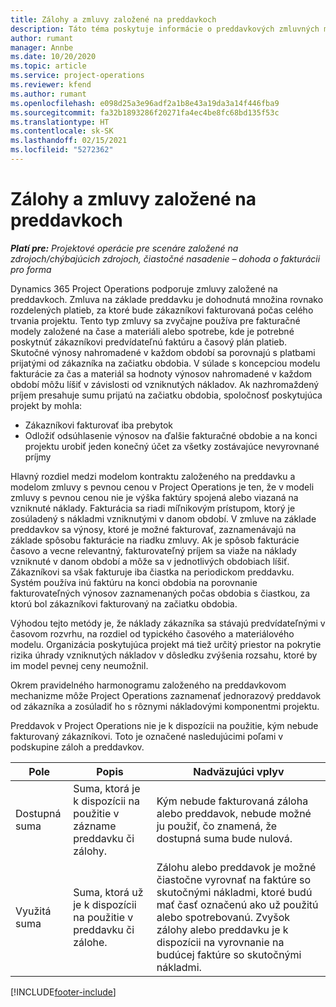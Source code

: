 ```yaml
---
title: Zálohy a zmluvy založené na preddavkoch
description: Táto téma poskytuje informácie o preddavkových zmluvných modeloch a zálohách v Project Operations.
author: rumant
manager: Annbe
ms.date: 10/20/2020
ms.topic: article
ms.service: project-operations
ms.reviewer: kfend
ms.author: rumant
ms.openlocfilehash: e098d25a3e96adf2a1b8e43a19da3a14f446fba9
ms.sourcegitcommit: fa32b1893286f20271fa4ec4be8fc68bd135f53c
ms.translationtype: HT
ms.contentlocale: sk-SK
ms.lasthandoff: 02/15/2021
ms.locfileid: "5272362"
---
```

# <a name="advances-and-retainer-based-contracts"></a>Zálohy a zmluvy založené na preddavkoch


_**Platí pre:** Projektové operácie pre scenáre založené na zdrojoch/chýbajúcich zdrojoch, čiastočné nasadenie – dohoda o fakturácii pro forma_

Dynamics 365 Project Operations podporuje zmluvy založené na preddavkoch. Zmluva na základe preddavku je dohodnutá množina rovnako rozdelených platieb, za ktoré bude zákazníkovi fakturovaná počas celého trvania projektu. Tento typ zmluvy sa zvyčajne používa pre fakturačné modely založené na čase a materiáli alebo spotrebe, kde je potrebné poskytnúť zákazníkovi predvídateľnú faktúru a časový plán platieb. Skutočné výnosy nahromadené v každom období sa porovnajú s platbami prijatými od zákazníka na začiatku obdobia. V súlade s koncepciou modelu fakturácie za čas a materiál sa hodnoty výnosov nahromadené v každom období môžu líšiť v závislosti od vzniknutých nákladov. Ak nazhromaždený príjem presahuje sumu prijatú na začiatku obdobia, spoločnosť poskytujúca projekt by mohla:

- Zákazníkovi fakturovať iba prebytok 
- Odložiť odsúhlasenie výnosov na ďalšie fakturačné obdobie a na konci projektu urobiť jeden konečný účet za všetky zostávajúce nevyrovnané príjmy

Hlavný rozdiel medzi modelom kontraktu založeného na preddavku a modelom zmluvy s pevnou cenou v Project Operations je ten, že v modeli zmluvy s pevnou cenou nie je výška faktúry spojená alebo viazaná na vzniknuté náklady. Fakturácia sa riadi míľnikovým prístupom, ktorý je zosúladený s nákladmi vzniknutými v danom období. V zmluve na základe preddavkov sa výnosy, ktoré je možné fakturovať, zaznamenávajú na základe spôsobu fakturácie na riadku zmluvy. Ak je spôsob fakturácie časovo a vecne relevantný, fakturovateľný príjem sa viaže na náklady vzniknuté v danom období a môže sa v jednotlivých obdobiach líšiť. Zákazníkovi sa však fakturuje iba čiastka na periodickom preddavku. Systém používa inú faktúru na konci obdobia na porovnanie fakturovateľných výnosov zaznamenaných počas obdobia s čiastkou, za ktorú bol zákazníkovi fakturovaný na začiatku obdobia.

Výhodou tejto metódy je, že náklady zákazníka sa stávajú predvídateľnými v časovom rozvrhu, na rozdiel od typického časového a materiálového modelu. Organizácia poskytujúca projekt má tiež určitý priestor na pokrytie rizika úhrady vzniknutých nákladov v dôsledku zvýšenia rozsahu, ktoré by im model pevnej ceny neumožnil.

Okrem pravidelného harmonogramu založeného na preddavkovom mechanizme môže Project Operations zaznamenať jednorazový preddavok od zákazníka a zosúladiť ho s rôznymi nákladovými komponentmi projektu.

Preddavok v Project Operations nie je k dispozícii na použitie, kým nebude fakturovaný zákazníkovi. Toto je označené nasledujúcimi poľami v podskupine záloh a preddavkov.

| Pole | Popis | Nadväzujúci vplyv |
| --- | --- | --- |
| Dostupná suma | Suma, ktorá je k dispozícii na použitie v zázname preddavku či zálohy. | Kým nebude fakturovaná záloha alebo preddavok, nebude možné ju použiť, čo znamená, že dostupná suma bude nulová. |
| Využitá suma | Suma, ktorá už je k dispozícii na použitie v preddavku či zálohe. | Zálohu alebo preddavok je možné čiastočne vyrovnať na faktúre so skutočnými nákladmi, ktoré budú mať časť označenú ako už použitú alebo spotrebovanú. Zvyšok zálohy alebo preddavku je k dispozícii na vyrovnanie na budúcej faktúre so skutočnými nákladmi. |


[!INCLUDE[footer-include](../../includes/footer-banner.md)]